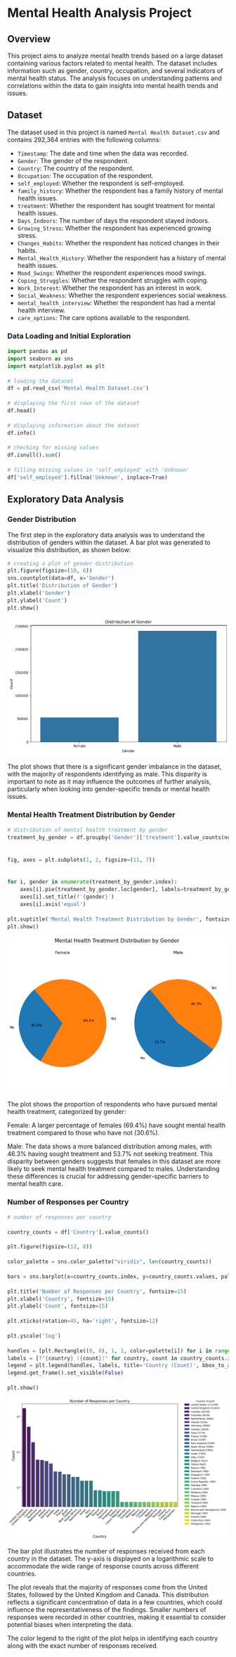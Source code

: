 # Mental Health Analysis Project

## Overview
This project aims to analyze mental health trends based on a large dataset containing various factors related to mental health. The dataset includes information such as gender, country, occupation, and several indicators of mental health status. The analysis focuses on understanding patterns and correlations within the data to gain insights into mental health trends and issues.

## Dataset
The dataset used in this project is named `Mental Health Dataset.csv` and contains 292,364 entries with the following columns:

- `Timestamp`: The date and time when the data was recorded.
- `Gender`: The gender of the respondent.
- `Country`: The country of the respondent.
- `Occupation`: The occupation of the respondent.
- `self_employed`: Whether the respondent is self-employed.
- `family_history`: Whether the respondent has a family history of mental health issues.
- `treatment`: Whether the respondent has sought treatment for mental health issues.
- `Days_Indoors`: The number of days the respondent stayed indoors.
- `Growing_Stress`: Whether the respondent has experienced growing stress.
- `Changes_Habits`: Whether the respondent has noticed changes in their habits.
- `Mental_Health_History`: Whether the respondent has a history of mental health issues.
- `Mood_Swings`: Whether the respondent experiences mood swings.
- `Coping_Struggles`: Whether the respondent struggles with coping.
- `Work_Interest`: Whether the respondent has an interest in work.
- `Social_Weakness`: Whether the respondent experiences social weakness.
- `mental_health_interview`: Whether the respondent has had a mental health interview.
- `care_options`: The care options available to the respondent.

### Data Loading and Initial Exploration

```python
import pandas as pd
import seaborn as sns
import matplotlib.pyplot as plt

# loading the dataset
df = pd.read_csv('Mental Health Dataset.csv')

# displaying the first rows of the dataset
df.head()

# displaying information about the dataset
df.info()

# checking for missing values
df.isnull().sum()

# filling missing values in 'self_employed' with 'Unknown'
df['self_employed'].fillna('Unknown', inplace=True)
```

## Exploratory Data Analysis
### Gender Distribution
The first step in the exploratory data analysis was to understand the distribution of genders within the dataset. A bar plot was generated to visualize this distribution, as shown below:

```python
# creating a plot of gender distribution
plt.figure(figsize=(10, 6))
sns.countplot(data=df, x='Gender')
plt.title('Distribution of Gender')
plt.xlabel('Gender')
plt.ylabel('Count')
plt.show()
```

![Gender Distribution](images/gender_distribution.png)

The plot shows that there is a significant gender imbalance in the dataset, with the majority of respondents identifying as male. This disparity is important to note as it may influence the outcomes of further analysis, particularly when looking into gender-specific trends or mental health issues.

### Mental Health Treatment Distribution by Gender

```python
# distribution of mental health treatment by gender
treatment_by_gender = df.groupby('Gender')['treatment'].value_counts(normalize=True).unstack()


fig, axes = plt.subplots(1, 2, figsize=(11, 7))


for i, gender in enumerate(treatment_by_gender.index):
    axes[i].pie(treatment_by_gender.loc[gender], labels=treatment_by_gender.columns, autopct='%1.1f%%', startangle=130)
    axes[i].set_title(f'{gender}')
    axes[i].axis('equal')

plt.suptitle('Mental Health Treatment Distribution by Gender', fontsize=15)
plt.show()
```
![Mental Health Treatment Distribution by Gender](images/mental_health_treatment_by_gender.png)

The plot shows the proportion of respondents who have pursued mental health treatment, categorized by gender:

Female: A larger percentage of females (69.4%) have sought mental health treatment compared to those who have not (30.6%).

Male: The data shows a more balanced distribution among males, with 46.3% having sought treatment and 53.7% not seeking treatment.
This disparity between genders suggests that females in this dataset are more likely to seek mental health treatment compared to males. Understanding these differences is crucial for addressing gender-specific barriers to mental health care.

### Number of Responses per Country
```python
# number of responses per country

country_counts = df['Country'].value_counts()

plt.figure(figsize=(12, 8))

color_palette = sns.color_palette("viridis", len(country_counts))

bars = sns.barplot(x=country_counts.index, y=country_counts.values, palette=color_palette)

plt.title('Number of Responses per Country', fontsize=15)
plt.xlabel('Country', fontsize=15)
plt.ylabel('Count', fontsize=15)

plt.xticks(rotation=45, ha='right', fontsize=12)

plt.yscale('log')

handles = [plt.Rectangle((0, 0), 1, 1, color=palette[i]) for i in range(len(palette))]
labels = [f"{country} ({count})" for country, count in country_counts.items()]
legend = plt.legend(handles, labels, title='Country (Count)', bbox_to_anchor=(1.03, 1.055), loc='upper left', fontsize=10)
legend.get_frame().set_visible(False)

plt.show()

```
![Number of Responses per Country](images/number_of_responses_per_country.png)

The bar plot illustrates the number of responses received from each country in the dataset. The y-axis is displayed on a logarithmic scale to accommodate the wide range of response counts across different countries.

The plot reveals that the majority of responses come from the United States, followed by the United Kingdom and Canada. This distribution reflects a significant concentration of data in a few countries, which could influence the representativeness of the findings. Smaller numbers of responses were recorded in other countries, making it essential to consider potential biases when interpreting the data.

The color legend to the right of the plot helps in identifying each country along with the exact number of responses received.


